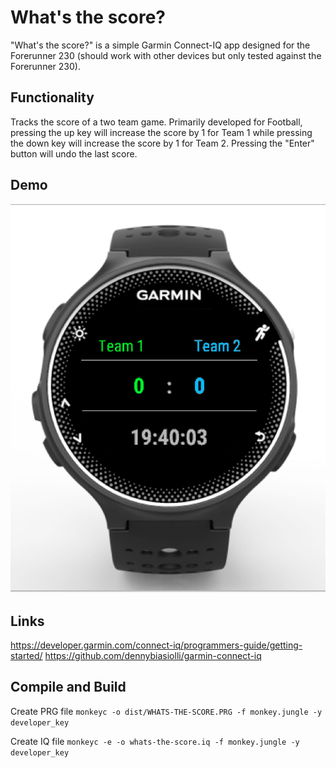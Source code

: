 # What's the score?
"What's the score?" is a simple Garmin Connect-IQ app designed for the Forerunner 230 (should work with other devices but only tested against the Forerunner 230).

## Functionality
Tracks the score of a two team game. Primarily developed for Football, pressing the up key will increase the score by 1 for Team 1 while pressing the down key will increase the score by 1 for Team 2. Pressing the "Enter" button will undo the last score.

## Demo
![What's the score](https://github.com/KieranDotCo/whats-the-score/blob/master/assets/whats-the-score.png?raw=true)

## Links
https://developer.garmin.com/connect-iq/programmers-guide/getting-started/
https://github.com/dennybiasiolli/garmin-connect-iq

## Compile and Build
Create PRG file
`monkeyc -o dist/WHATS-THE-SCORE.PRG -f monkey.jungle -y developer_key`

Create IQ file
`monkeyc -e -o whats-the-score.iq -f monkey.jungle -y developer_key`
